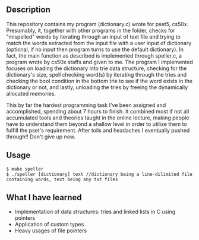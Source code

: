 ## Description
This repository contains my program (dictionary.c) wrote for pset5, cs50x. Presumably, it, together with other programs in the folder, checks for "mispelled" words by iterating through an input of text file and trying to match the words extracted from the input file with a user input of dictionary (optional, if no input then program turns to use the default dictionary). In fact, the main function as described is implemented through speller.c, a program wrote by cs50x staffs and given to me. The program I implemented focuses on loading the dictionary into trie data structure, checking for the dictionary's size, spell checking word(s) by iterating through the tries and checking the bool condition in the bottom trie to see if the word exists in the dictionary or not, and lastly, unloading the tries by freeing the dynamically allocated memories.

This by far the hardest programming task I've been assigned and accomplished, spending about 7 hours to finish. It combined most if not all accumulated tools and theories taught in the online lecture, making people have to understand them beyond a shallow level in order to utilize them to fulfill the pset's requirement. After toils and headaches I eventually pushed through!! Don't give up now.

## Usage
```
$ make speller
$ ./speller [dictionary] text //dictionary being a line-dilimited file containing words, text being any txt files
```

## What I have learned
* Implementation of data structures: tries and linked lists in C using pointers
* Application of custom types
* Heavy usages of file pointers
